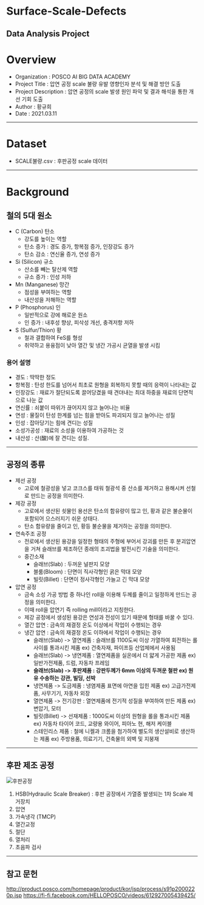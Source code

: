 # Surface-Scale-Defects
Data Analysis Project
-----------------------------
# Overview
* Organization : POSCO AI BIG DATA ACADEMY  
* Project Title : 압연 공정 scale 불량 유발 영향인자 분석 및 해결 방안 도출  
* Project Description : 압연 공정의 scale 발생 원인 파악 및 결과 해석을 통한 개선 기회 도출  
* Author : 황규희  
* Date : 2021.03.11  
-----------------------------
# Dataset  
* SCALE불량.csv : 후판공정 scale 데이터  
-----------------------------
# Background
## 철의 5대 원소
* C (Carbon) 탄소
  - 강도를 높이는 역할
  - 탄소 증가 : 경도 증가, 항복점 증가, 인장강도 증가
  - 탄소 감소 : 연신율 증가, 연성 증가
* Si (Silicon) 규소
  - 산소를 빼는 탈산제 역할
  - 규소 증가 : 인성 저하
* Mn (Manganese) 망간
  - 점성을 부여하는 역할
  - 내산성을 저해하는 역할
* P (Phosphorus) 인
  - 일반적으로 강에 해로운 원소
  - 인 증가 : 내후성 향상, 피삭성 개선, 충격저항 저하
* S (Sulfur/Thion) 황
  - 철과 결합하여 FeS를 형성
  - 취약하고 용융점이 낮아 열간 및 냉간 가공시 균열을 발생 시킴
### 용어 설명
- 경도 : 딱딱한 정도
- 항복점 : 탄성 한도를 넘어서 최초로 원형을 회복하지 못할 때의 응력이 나타내는 값
- 인장강도 : 재료가 절단되도록 끌어당겼을 때 견뎌내는 최대 하중을 재료의 단면적으로 나눈 값
- 연신률 : 쇠붙이 따위가 끊어지지 않고 늘어나는 비율
- 연성 : 물질이 탄성 한계를 넘는 힘을 받아도 파괴되지 않고 늘어나는 성질
- 인성 : 잡아당기는 힘에 견디는 성질
- 소성가공성 : 재료의 소성을 이용하여 가공하는 것
- 내산성 : 산(酸)에 잘 견디는 성질.
------------------------------
## 공정의 종류
* 제선 공정
  - 고로에 철광성을 넣고 코크스를 태워 철광석 중 산소를 제거하고 용해시켜 선철로 만드는 공정을 의미한다.
* 제강 공정
  - 고로에서 생산된 쇳물인 용선은 탄소의 함유량이 많고 인, 황과 같은 불순물이 포함되어 으스러지기 쉬운 상태다.
  - 탄소 함유량을 줄이고 인, 황등 불순물을 제거하는 공정을 의미한다.
* 연속주조 공정
  - 전로에서 생산된 용강을 일정한 형태의 주형에 부어서 강괴를 만든 후 분괴압연을 거쳐 슬래브를 제조하던 종래의 조괴법을 발전시킨 기술을 의미한다.
  - 중간소재
    + 슬래브(Slab) : 두꺼운 널판지 모양
    + 블룸(Bloom) : 단면이 직사각형인 굵은 막대 모양
    + 빌릿(Billet) : 단면이 정사각형인 가늘고 긴 막대 모양
* 압연 공정
  - 금속  소성 가공 방법 중 하나인 roll을 이용해 두께를 줄이고 일정하게 만드는 공정을 의미한다.
  - 이때 roll을 압연기 즉 rolling mill이라고 지칭한다.
  - 제강 공정에서 생성된 용강은 연성과 전성이 있기 때문에 형태를 바꿀 수 있다.
  - 열간 압연 : 금속의 재결정 온도 이상에서 작업이 수행되는 경우
  - 냉간 압연 : 금속의 재결정 온도 이하에서 작업이 수행되는 경우
    - 슬래브(Slab) -> 열연제품 : 슬래브를 1100도씨 이상 가열하여 회전하는 롤사이를 통과시킨 제품 ex) 건축자재, 파이프등 산업체에서 사용됨 
    - 슬래브(Slab) -> 냉연제품 : 열연제품을 실온에서 더 얇게 가공한 제품 ex) 일반가전제품, 드럼, 자동차 프레임
    - **슬래브(Slab) -> 후판제품 : 강판두께가 6mm 이상의 두꺼운 철판 ex) 원유 수송하는 강관, 빌딩, 선박**
    - 냉연제품 -> 도금제품 : 냉염제품 표면에 아연을 입힌 제품 ex) 고급가전제품, 사무기기, 자동차 외장
    - 열연제품 -> 전기강판 : 열연제품에 전기적 성질을 부여하여 만든 제품 ex) 변압기, 모터
    - 빌릿(Billet) -> 선재제품 : 1000도씨 이상의 원형을 롤을 통과시킨 제품 ex) 자동차 타이어 코드, 교량용 와이어, 피아노 현, 해저 케이블
    - 스테인리스 제품 : 철에 니켈과 크롬을 첨가하여 별도의 생산설비로 생산하는 제품 ex) 주방용품, 의료기기, 건축물의 외벽 및 지붕재 
------------------------------
## 후판 제조 공정
![후판공정](https://user-images.githubusercontent.com/49300728/125164940-c2f13680-e1cf-11eb-9532-7028402f14a6.jpg)
1. HSB(Hydraulic Scale Breaker) : 후판 공장에서 가열중 발생되는 1차 Scale 제거장치
2. 압연
3. 가속냉각 (TMCP)
4. 열간교정
5. 절단
6. 열처리
7. 초음파 검사
------------------------------
## 참고 문헌
http://product.posco.com/homepage/product/kor/jsp/process/s91p2000220p.jsp
https://fi-fi.facebook.com/HELLOPOSCO/videos/612927005439425/
